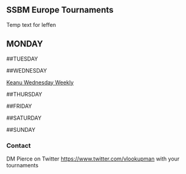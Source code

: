 ## SSBM Europe Tournaments

Temp text for leffen

## MONDAY

##TUESDAY

##WEDNESDAY

<a href="https://discord.gg/hhVg58kfrK">Keanu Wednesday Weekly</a>

##THURSDAY

##FRIDAY

##SATURDAY

##SUNDAY

### Contact

DM Pierce on Twitter https://www.twitter.com/vlookupman with your tournaments
